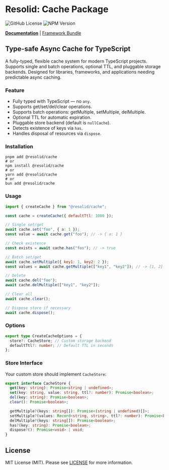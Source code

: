 # Resolid: Cache Package

![GitHub License](https://img.shields.io/github/license/resolid/framework)
![NPM Version](https://img.shields.io/npm/v/%40resolid/cache)

<b>[Documentation](https://www.resolid.tech/docs/cache)</b> | [Framework Bundle](https://github.com/resolid/framework)

## Type-safe Async Cache for TypeScript

A fully-typed, flexible cache system for modern TypeScript projects.
Supports single and batch operations, optional TTL, and pluggable storage backends.
Designed for libraries, frameworks, and applications needing predictable async caching.

### Feature

- Fully typed with TypeScript — no `any`.
- Supports get/set/del/clear operations.
- Supports batch operations: getMultiple, setMultiple, delMultiple.
- Optional TTL for automatic expiration.
- Pluggable store backend (default is `nullCache`).
- Detects existence of keys via `has`.
- Handles disposal of resources via `dispose`.

### Installation

```shell
pnpm add @resolid/cache
# or
npm install @resolid/cache
# or
yarn add @resolid/cache
# or
bun add @resolid/cache
```

### Usage

```js
import { createCache } from "@resolid/cache";

const cache = createCache({ defaultTtl: 1000 });

// Single set/get
await cache.set("foo", { a: 1 });
const value = await cache.get("foo"); // -> { a: 1 }

// Check existence
const exists = await cache.has("foo"); // -> true

// Batch set/get
await cache.setMultiple({ key1: 1, key2: 2 });
const values = await cache.getMultiple(["key1", "key2"]); // -> [1, 2]

// Delete
await cache.del("foo");
await cache.delMultiple(["key1", "key2"]);

// Clear all
await cache.clear();

// Dispose store if necessary
await cache.dispose();
```

### Options

```ts
export type CreateCacheOptions = {
  store?: CacheStore; // Custom storage backend
  defaultTtl?: number; // Default TTL in seconds
};
```

### Store Interface

Your custom store should implement `CacheStore`:

```ts
export interface CacheStore {
  get(key: string): Promise<string | undefined>;
  set(key: string, value: string, ttl?: number): Promise<boolean>;
  del(key: string): Promise<boolean>;
  clear(): Promise<boolean>;

  getMultiple?(keys: string[]): Promise<(string | undefined)[]>;
  setMultiple?(values: Record<string, string>, ttl?: number): Promise<boolean>;
  delMultiple?(keys: string[]): Promise<boolean>;
  has?(key: string): Promise<boolean>;
  dispose?(): Promise<void> | void;
}
```

## License

MIT License (MIT). Please see [LICENSE](./LICENSE) for more information.
